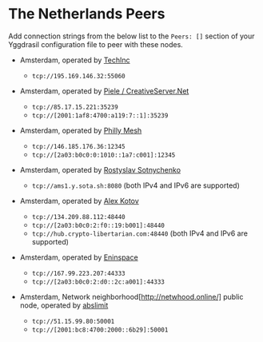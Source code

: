 # The Netherlands Peers

Add connection strings from the below list to the `Peers: []` section of your
Yggdrasil configuration file to peer with these nodes.

* Amsterdam, operated by [TechInc](https://techinc.nl)
  * `tcp://195.169.146.32:55060`

* Amsterdam, operated by [Piele / CreativeServer.Net](https://github.com/petertambach)
  * `tcp://85.17.15.221:35239`
  * `tcp://[2001:1af8:4700:a119:7::1]:35239`

* Amsterdam, operated by [Philly Mesh](https://phillymesh.net)
  * `tcp://146.185.176.36:12345`
  * `tcp://[2a03:b0c0:0:1010::1a7:c001]:12345`

* Amsterdam, operated by [Rostyslav Sotnychenko](https://github.com/rsotnychenko)
  * `tcp://ams1.y.sota.sh:8080` (both IPv4 and IPv6 are supported)

* Amsterdam, operated by [Alex Kotov](https://github.com/kotovalexarian)
  * `tcp://134.209.88.112:48440`
  * `tcp://[2a03:b0c0:2:f0::19:b001]:48440`
  * `tcp://hub.crypto-libertarian.com:48440` (both IPv4 and IPv6 are supported)
  
* Amsterdam, operated by [Eninspace](https://github.com/Eninspace)
  * `tcp://167.99.223.207:44333`
  * `tcp://[2a03:b0c0:2:d0::2c:a001]:44333`

* Amsterdam, Network neighborhood[http://netwhood.online/] public node, operated by [abslimit](http://netwhood.online/feedback/)
  * `tcp://51.15.99.80:50001`
  * `tcp://[2001:bc8:4700:2000::6b29]:50001`
